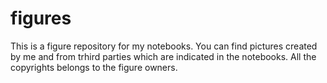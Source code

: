 # figures
This is a figure repository for my notebooks. You can find pictures created by me and from trhird parties which are indicated in the notebooks.
All the copyrights belongs to the figure owners.
